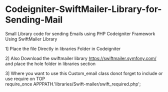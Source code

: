# Codeigniter-SwiftMailer-Library-for-Sending-Mail
Small Library code for sending Emails using PHP Codeigniter Framework Using SwiftMailer Library

1] Place the file Directly in libraries Folder in Codeigniter

2] Also Download the swiftmailer library https://swiftmailer.symfony.com/ and place the hole folder in libraries section

3] Where you want to use this Custom_email class donot forget to include or use require on TOP  
   require_once APPPATH.'libraries/Swift-mailer/swift_required.php'; 
